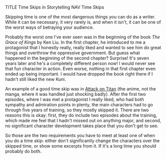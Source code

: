 TITLE Time Skips in Storytelling
NAV Time Skips

Skipping time is one of the most dangerous things you can do as a writer. While it can be necessary, it very rarely is, and when it isn't, it can be one of the worst ways of betraying your audience.

Probably the worst one I've ever seen was in the beginning of the book *The Grace of Kings* by Ken Liu. In the first chapter, he introduced to me a protagonist that I honestly really, really liked and wanted to see him do great things and overthrow the oppressive government. But guess what happened in the beginning of the second chapter? Surprise! It's seven years later and he's a completely different person now! I would never see that fun character in action. Even worse, nothing in that first chapter even ended up being important. I would have dropped the book right there if I hadn't still liked the new Kuni.

An example of a good time skip was in [Attack on Titan](/reviews/aot) (the anime, not the manga, where it was handled just shocking badly). After the first two episodes, where I was met a protagonist I really liked, who had both sympathy and admiration points in plenty, the main characters had to go through five years of training, so they mostly skipped it. There are two reasons this is okay: first, they do include two episodes about the training, which made me feel that I hadn't missed out on anything major, and second, no significant character development takes place that you don't get to see.

So those are the two requirements you have to meet at least one of when you do a time skip: either don't significantly change the characters over the skipped time, or show some excerpts from it. If it's a long time you should probably do both.
